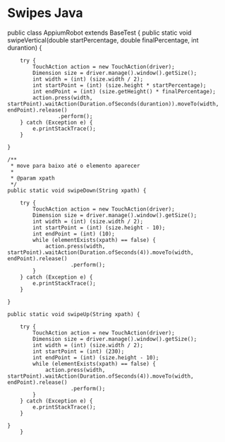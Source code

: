<!-- TITLE: Classe Swipe Java -->
<!-- SUBTITLE: Como Realizar um Swipe mobile no java -->

# Swipes Java

public class AppiumRobot extends BaseTest {
public static void swipeVertical(double startPercentage, double finalPercentage, int durantion) {

        try {
            TouchAction action = new TouchAction(driver);
            Dimension size = driver.manage().window().getSize();
            int width = (int) (size.width / 2);
            int startPoint = (int) (size.height * startPercentage);
            int endPoint = (int) (size.getHeight() * finalPercentage);
            action.press(width, startPoint).waitAction(Duration.ofSeconds(durantion)).moveTo(width, endPoint).release()
                    .perform();
        } catch (Exception e) {
            e.printStackTrace();
        }

    }

    /**
     * move para baixo até o elemento aparecer
     *
     * @param xpath
     */
    public static void swipeDown(String xpath) {

        try {
            TouchAction action = new TouchAction(driver);
            Dimension size = driver.manage().window().getSize();
            int width = (int) (size.width / 2);
            int startPoint = (int) (size.height - 10);
            int endPoint = (int) (10);
            while (elementExists(xpath) == false) {
                action.press(width, startPoint).waitAction(Duration.ofSeconds(4)).moveTo(width, endPoint).release()
                        .perform();
            }
        } catch (Exception e) {
            e.printStackTrace();
        }

    }

    public static void swipeUp(String xpath) {

        try {
            TouchAction action = new TouchAction(driver);
            Dimension size = driver.manage().window().getSize();
            int width = (int) (size.width / 2);
            int startPoint = (int) (230);
            int endPoint = (int) (size.height - 10);
            while (elementExists(xpath) == false) {
                action.press(width, startPoint).waitAction(Duration.ofSeconds(4)).moveTo(width, endPoint).release()
                        .perform();
            }
        } catch (Exception e) {
            e.printStackTrace();
        }

    }
		}